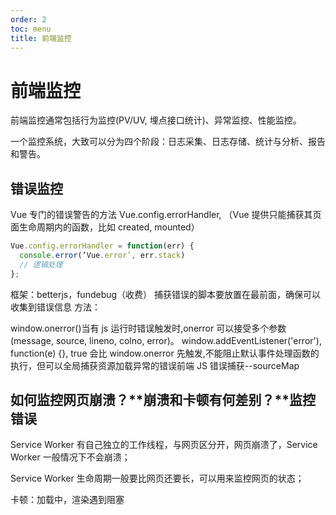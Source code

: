 ```yaml
---
order: 2
toc: menu
title: 前端监控
---
```


# 前端监控

前端监控通常包括行为监控(PV/UV, 埋点接口统计)、异常监控、性能监控。

一个监控系统，大致可以分为四个阶段：日志采集、日志存储、统计与分析、报告和警告。

## 错误监控

Vue 专门的错误警告的方法 Vue.config.errorHandler, （Vue 提供只能捕获其页面生命周期内的函数，比如 created, mounted）

```javascript
Vue.config.errorHandler = function(err) {
  console.error(‘Vue.error’, err.stack)
  // 逻辑处理
};
```

框架：betterjs，fundebug（收费） 捕获错误的脚本要放置在最前面，确保可以收集到错误信息 方法：

window.onerror()当有 js 运行时错误触发时,onerror 可以接受多个参数(message, source, lineno, colno, error)。 window.addEventListener('error'), function(e) {}, true 会比 window.onerror 先触发,不能阻止默认事件处理函数的执行，但可以全局捕获资源加载异常的错误前端 JS 错误捕获--sourceMap

## 如何监控网页崩溃？**崩溃和卡顿有何差别？**监控错误

Service Worker 有自己独立的工作线程，与网页区分开，网页崩溃了，Service Worker 一般情况下不会崩溃；

Service Worker 生命周期一般要比网页还要长，可以用来监控网页的状态；

卡顿：加载中，渲染遇到阻塞
